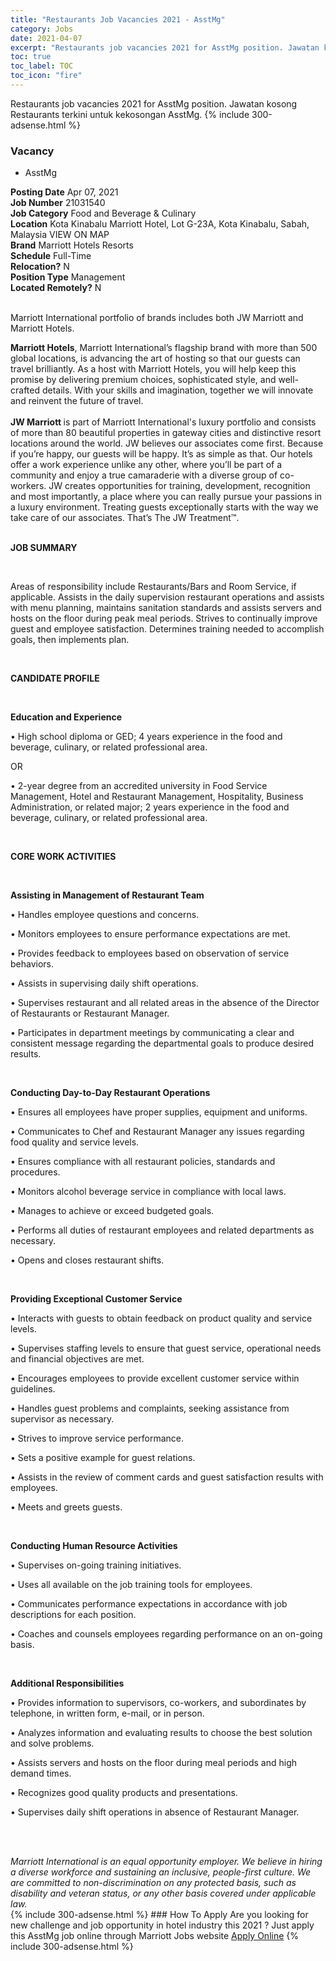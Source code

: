 ```yaml
---
title: "Restaurants Job Vacancies 2021 - AsstMg" 
category: Jobs 
date: 2021-04-07 
excerpt: "Restaurants job vacancies 2021 for AsstMg position. Jawatan kosong Restaurants terkini untuk kekosongan AsstMg." 
toc: true 
toc_label: TOC 
toc_icon: "fire" 
--- 
```


Restaurants job vacancies 2021 for AsstMg position. Jawatan kosong Restaurants terkini untuk kekosongan AsstMg. 
{% include 300-adsense.html %} 
### Vacancy 
- AsstMg 
<div><div><b>Posting Date</b> Apr 07, 2021<br><b>Job Number</b> 21031540<br><b>Job Category</b> Food and Beverage &amp; Culinary<br><b>Location</b> Kota Kinabalu Marriott Hotel, Lot G-23A, Kota Kinabalu, Sabah, Malaysia VIEW ON MAP<br><b>Brand</b> Marriott Hotels Resorts<br><b>Schedule</b> Full-Time<br><b>Relocation?</b> N<br><b>Position Type</b> Management<br><b>Located Remotely?</b> N<br><br><p>Marriott International portfolio of brands includes both JW Marriott and Marriott Hotels.<br></p> <div> <b>Marriott Hotels</b>, Marriott International&#8217;s flagship brand with more than 500 global locations, is advancing the art of hosting so that our guests can travel brilliantly. As a host with Marriott Hotels, you will help keep this promise by delivering premium choices, sophisticated style, and well-crafted details. With your skills and imagination, together we will innovate and reinvent the future of travel. </div> <div> <br> </div> <div> <b>JW Marriott </b>is part of Marriott International's luxury portfolio and consists of more than 80 beautiful properties in gateway cities and distinctive resort locations around the world. JW believes our associates come first. Because if you&#8217;re happy, our guests will be happy. It&#8217;s as simple as that. Our hotels offer a work experience unlike any other, where you&#8217;ll be part of a community and enjoy a true camaraderie with a diverse group of co-workers. JW creates opportunities for training, development, recognition and most importantly, a place where you can really pursue your passions in a luxury environment. Treating guests exceptionally starts with the way we take care of our associates. That&#8217;s The JW Treatment&#8482;. </div><br></div><div> <p><strong>JOB SUMMARY</strong></p> <p>&#160;</p> <p>Areas of responsibility include Restaurants/Bars and Room Service, if applicable. Assists in the daily supervision restaurant operations and assists with menu planning, maintains sanitation standards and assists servers and hosts on the floor during peak meal periods. Strives to continually improve guest and employee satisfaction. Determines training needed to accomplish goals, then implements plan.</p> <p>&#160;</p> <p><strong>CANDIDATE PROFILE </strong></p> <p>&#160;</p> <p><strong>Education and Experience</strong></p> <p>&#8226; High school diploma or GED; 4 years experience in the food and beverage, culinary, or related professional area.</p> <p>OR</p> <p>&#8226; 2-year degree from an accredited university in Food Service Management, Hotel and Restaurant Management, Hospitality, Business Administration, or related major; 2 years experience in the food and beverage, culinary, or related professional area.</p> <p>&#160;</p> <p><strong>CORE WORK ACTIVITIES</strong></p> <p>&#160;</p> <p><strong>Assisting in Management of Restaurant Team</strong></p> <p>&#8226; Handles employee questions and concerns.</p> <p>&#8226; Monitors employees to ensure performance expectations are met.</p> <p>&#8226; Provides feedback to employees based on observation of service behaviors.</p> <p>&#8226; Assists in supervising daily shift operations.</p> <p>&#8226; Supervises restaurant and all related areas in the absence of the Director of Restaurants or Restaurant Manager.</p> <p>&#8226; Participates in department meetings by communicating a clear and consistent message regarding the departmental goals to produce desired results.</p> <p>&#160;</p> <p><strong>Conducting Day-to-Day Restaurant Operations</strong></p> <p>&#8226; Ensures all employees have proper supplies, equipment and uniforms.</p> <p>&#8226; Communicates to Chef and Restaurant Manager any issues regarding food quality and service levels.</p> <p>&#8226; Ensures compliance with all restaurant policies, standards and procedures.</p> <p>&#8226; Monitors alcohol beverage service in compliance with local laws.</p> <p>&#8226; Manages to achieve or exceed budgeted goals.</p> <p>&#8226; Performs all duties of restaurant employees and related departments as necessary.</p> <p>&#8226; Opens and closes restaurant shifts.</p> <p>&#160;</p> <p><strong>Providing Exceptional Customer Service</strong></p> <p>&#8226; Interacts with guests to obtain feedback on product quality and service levels.</p> <p>&#8226; Supervises staffing levels to ensure that guest service, operational needs and financial objectives are met.</p> <p>&#8226; Encourages employees to provide excellent customer service within guidelines.</p> <p>&#8226; Handles guest problems and complaints, seeking assistance from supervisor as necessary.</p> <p>&#8226; Strives to improve service performance.</p> <p>&#8226; Sets a positive example for guest relations.</p> <p>&#8226; Assists in the review of comment cards and guest satisfaction results with employees.</p> <p>&#8226; Meets and greets guests.</p> <p>&#160;</p> <p><strong>Conducting Human Resource Activities</strong></p> <p>&#8226; Supervises on-going training initiatives.</p> <p>&#8226; Uses all available on the job training tools for employees.</p> <p>&#8226; Communicates performance expectations in accordance with job descriptions for each position.</p> <p>&#8226; Coaches and counsels employees regarding performance on an on-going basis.</p> <p>&#160;</p> <p><strong>Additional Responsibilities</strong></p> <p>&#8226; Provides information to supervisors, co-workers, and subordinates by telephone, in written form, e-mail, or in person.</p> <p>&#8226; Analyzes information and evaluating results to choose the best solution and solve problems.</p> <p>&#8226; Assists servers and hosts on the floor during meal periods and high demand times.</p> <p>&#8226; Recognizes good quality products and presentations.</p> <p>&#8226; Supervises daily shift operations in absence of Restaurant Manager.</p> <p>&#160;</p> </div> <div> &#160;</div> <em>Marriott International is an equal opportunity employer.&#160;We believe in hiring a diverse workforce and sustaining an inclusive, people-first culture.&#160;We are committed to non-discrimination on&#160;any&#160;protected&#160;basis, such as disability and veteran status, or any other basis covered under applicable law.</em><br></div> 
{% include 300-adsense.html %} 
### How To Apply 
Are you looking for new challenge and job opportunity in hotel industry this 2021 ?
Just apply this AsstMg job online through Marriott Jobs website 
<a href="https://jobs.marriott.com/marriott/jobs/21031540?lang=en-us" class="btn btn--info" target="_blank" rel="nofollow noopenner">Apply Online</a> 
{% include 300-adsense.html %} 